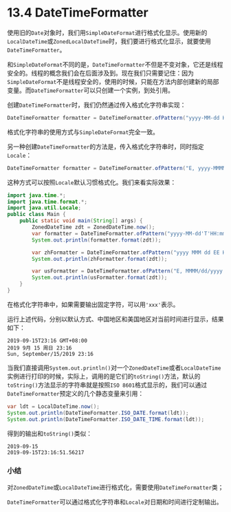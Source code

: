 # 13.4 DateTimeFormatter

使用旧的`Date`对象时，我们用`SimpleDateFormat`进行格式化显示。使用新的`LocalDateTime`或`ZonedLocalDateTime`时，我们要进行格式化显示，就要使用`DateTimeFormatter`。

和`SimpleDateFormat`不同的是，`DateTimeFormatter`不但是不变对象，它还是线程安全的。线程的概念我们会在后面涉及到。现在我们只需要记住：因为`SimpleDateFormat`不是线程安全的，使用的时候，只能在方法内部创建新的局部变量。而`DateTimeFormatter`可以只创建一个实例，到处引用。

创建`DateTimeFormatter`时，我们仍然通过传入格式化字符串实现：

```java
DateTimeFormatter formatter = DateTimeFormatter.ofPattern("yyyy-MM-dd HH:mm");
```

格式化字符串的使用方式与`SimpleDateFormat`完全一致。

另一种创建`DateTimeFormatter`的方法是，传入格式化字符串时，同时指定`Locale`：

```java
DateTimeFormatter formatter = DateTimeFormatter.ofPattern("E, yyyy-MMMM-dd HH:mm", Locale.US);
```

这种方式可以按照`Locale`默认习惯格式化。我们来看实际效果：

```java
import java.time.*;
import java.time.format.*;
import java.util.Locale;
public class Main {
    public static void main(String[] args) {
        ZonedDateTime zdt = ZonedDateTime.now();
        var formatter = DateTimeFormatter.ofPattern("yyyy-MM-dd'T'HH:mm ZZZZ");
        System.out.println(formatter.format(zdt));

        var zhFormatter = DateTimeFormatter.ofPattern("yyyy MMM dd EE HH:mm", Locale.CHINA);
        System.out.println(zhFormatter.format(zdt));

        var usFormatter = DateTimeFormatter.ofPattern("E, MMMM/dd/yyyy HH:mm", Locale.US);
        System.out.println(usFormatter.format(zdt));
    }
}
```

在格式化字符串中，如果需要输出固定字符，可以用`'xxx'`表示。

运行上述代码，分别以默认方式、中国地区和美国地区对当前时间进行显示，结果如下：

    2019-09-15T23:16 GMT+08:00
    2019 9月 15 周日 23:16
    Sun, September/15/2019 23:16

当我们直接调用`System.out.println()`对一个`ZonedDateTime`或者`LocalDateTime`实例进行打印的时候，实际上，调用的是它们的`toString()`方法，默认的`toString()`方法显示的字符串就是按照`ISO 8601`格式显示的，我们可以通过`DateTimeFormatter`预定义的几个静态变量来引用：

```java
var ldt = LocalDateTime.now();
System.out.println(DateTimeFormatter.ISO_DATE.format(ldt));
System.out.println(DateTimeFormatter.ISO_DATE_TIME.format(ldt));
```

得到的输出和`toString()`类似：

    2019-09-15
    2019-09-15T23:16:51.56217

### 小结
对`ZonedDateTime`或`LocalDateTime`进行格式化，需要使用`DateTimeFormatter`类；

`DateTimeFormatter`可以通过格式化字符串和`Locale`对日期和时间进行定制输出。